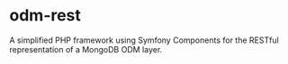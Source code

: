 # odm-rest

A simplified PHP framework using Symfony Components for the RESTful representation of a MongoDB ODM layer.
